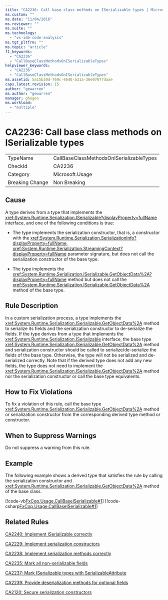 ```yaml
---
title: "CA2236: Call base class methods on ISerializable types | Microsoft Docs"
ms.custom: ""
ms.date: "11/04/2016"
ms.reviewer: ""
ms.suite: ""
ms.technology: 
  - "vs-ide-code-analysis"
ms.tgt_pltfrm: ""
ms.topic: "article"
f1_keywords: 
  - "CA2236"
  - "CallBaseClassMethodsOnISerializableTypes"
helpviewer_keywords: 
  - "CA2236"
  - "CallBaseClassMethodsOnISerializableTypes"
ms.assetid: 5a15b20d-769c-4640-b31a-36e07077daae
caps.latest.revision: 15
author: "gewarren"
ms.author: "gewarren"
manager: ghogen
ms.workload: 
  - "multiple"
---
```

# CA2236: Call base class methods on ISerializable types
|||  
|-|-|  
|TypeName|CallBaseClassMethodsOnISerializableTypes|  
|CheckId|CA2236|  
|Category|Microsoft.Usage|  
|Breaking Change|Non Breaking|  
  
## Cause  
 A type derives from a type that implements the <xref:System.Runtime.Serialization.ISerializable?displayProperty=fullName> interface, and one of the following conditions is true:  
  
-   The type implements the serialization constructor, that is, a constructor with the <xref:System.Runtime.Serialization.SerializationInfo?displayProperty=fullName>, <xref:System.Runtime.Serialization.StreamingContext?displayProperty=fullName> parameter signature, but does not call the serialization constructor of the base type.  
  
-   The type implements the <xref:System.Runtime.Serialization.ISerializable.GetObjectData%2A?displayProperty=fullName> method but does not call the <xref:System.Runtime.Serialization.ISerializable.GetObjectData%2A> method of the base type.  
  
## Rule Description  
 In a custom serialization process, a type implements the <xref:System.Runtime.Serialization.ISerializable.GetObjectData%2A> method to serialize its fields and the serialization constructor to de-serialize the fields. If the type derives from a type that implements the <xref:System.Runtime.Serialization.ISerializable> interface, the base type <xref:System.Runtime.Serialization.ISerializable.GetObjectData%2A> method and serialization constructor should be called to serialize/de-serialize the fields of the base type. Otherwise, the type will not be serialized and de-serialized correctly. Note that if the derived type does not add any new fields, the type does not need to implement the <xref:System.Runtime.Serialization.ISerializable.GetObjectData%2A> method nor the serialization constructor or call the base type equivalents.  
  
## How to Fix Violations  
 To fix a violation of this rule, call the base type <xref:System.Runtime.Serialization.ISerializable.GetObjectData%2A> method or serialization constructor from the corresponding derived type method or constructor.  
  
## When to Suppress Warnings  
 Do not suppress a warning from this rule.  
  
## Example  
 The following example shows a derived type that satisfies the rule by calling the serialization constructor and <xref:System.Runtime.Serialization.ISerializable.GetObjectData%2A> method of the base class.  
  
 [!code-vb[FxCop.Usage.CallBaseISerializable#1](../code-quality/codesnippet/VisualBasic/ca2236-call-base-class-methods-on-iserializable-types_1.vb)]
 [!code-csharp[FxCop.Usage.CallBaseISerializable#1](../code-quality/codesnippet/CSharp/ca2236-call-base-class-methods-on-iserializable-types_1.cs)]  
  
## Related Rules  
 [CA2240: Implement ISerializable correctly](../code-quality/ca2240-implement-iserializable-correctly.md)  
  
 [CA2229: Implement serialization constructors](../code-quality/ca2229-implement-serialization-constructors.md)  
  
 [CA2238: Implement serialization methods correctly](../code-quality/ca2238-implement-serialization-methods-correctly.md)  
  
 [CA2235: Mark all non-serializable fields](../code-quality/ca2235-mark-all-non-serializable-fields.md)  
  
 [CA2237: Mark ISerializable types with SerializableAttribute](../code-quality/ca2237-mark-iserializable-types-with-serializableattribute.md)  
  
 [CA2239: Provide deserialization methods for optional fields](../code-quality/ca2239-provide-deserialization-methods-for-optional-fields.md)  
  
 [CA2120: Secure serialization constructors](../code-quality/ca2120-secure-serialization-constructors.md)